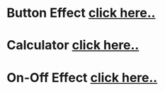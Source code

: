 # Button Effect [click here..](https://satyamrai0510.github.io/star-aligns/button_effect/)

# Calculator [click here..](https://satyamrai0510.github.io/star-aligns/calculator/)

# On-Off Effect [click here..](https://satyamrai0510.github.io/star-aligns/on_off_effect/)
